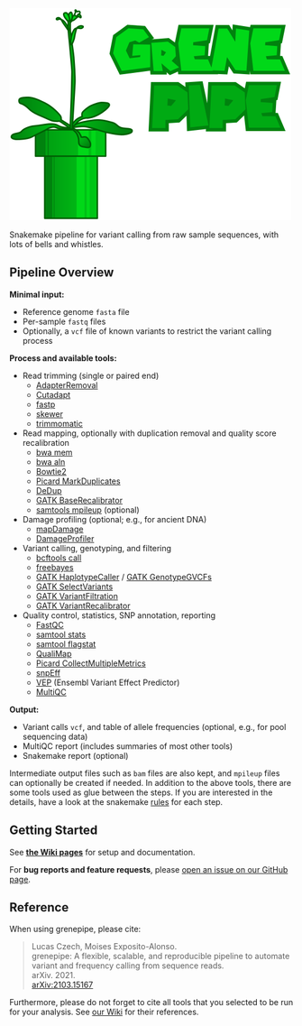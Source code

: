 ![grenepipe logo](/doc/logo/grenepipe.png?raw=true)

Snakemake pipeline for variant calling from raw sample sequences, with lots of bells and whistles.

Pipeline Overview
-------------------

**Minimal input:**

  - Reference genome `fasta` file
  - Per-sample `fastq` files
  - Optionally, a `vcf` file of known variants to restrict the variant calling process

**Process and available tools:**

  - Read trimming (single or paired end)
    - [AdapterRemoval](https://adapterremoval.readthedocs.io/en/latest/)
    - [Cutadapt](https://cutadapt.readthedocs.io/en/stable/)
    - [fastp](https://github.com/OpenGene/fastp)
    - [skewer](https://github.com/relipmoc/skewer)
    - [trimmomatic](http://www.usadellab.org/cms/index.php?page=trimmomatic)
  - Read mapping, optionally with duplication removal and quality score recalibration
    - [bwa mem](http://bio-bwa.sourceforge.net/bwa.shtml)
    - [bwa aln](http://bio-bwa.sourceforge.net/bwa.shtml)
    - [Bowtie2](http://bowtie-bio.sourceforge.net/bowtie2/index.shtml)
    - [Picard MarkDuplicates](https://broadinstitute.github.io/picard/command-line-overview.html#MarkDuplicates)
    - [DeDup](https://github.com/apeltzer/dedup)
    - [GATK BaseRecalibrator](https://gatk.broadinstitute.org/hc/en-us/articles/360036898312-BaseRecalibrator)
    - [samtools mpileup](http://www.htslib.org/doc/samtools-mpileup.html) (optional)
  - Damage profiling (optional; e.g., for ancient DNA)
    - [mapDamage](https://github.com/ginolhac/mapDamage)
    - [DamageProfiler](https://github.com/Integrative-Transcriptomics/DamageProfiler)
  - Variant calling, genotyping, and filtering
    - [bcftools call](http://samtools.github.io/bcftools/bcftools.html)
    - [freebayes](https://github.com/freebayes/freebayes)
    - [GATK HaplotypeCaller](https://gatk.broadinstitute.org/hc/en-us/articles/360037225632-HaplotypeCaller) / [GATK GenotypeGVCFs](https://gatk.broadinstitute.org/hc/en-us/articles/360037057852-GenotypeGVCFs)
    - [GATK SelectVariants](https://gatk.broadinstitute.org/hc/en-us/articles/360037055952-SelectVariants)
    - [GATK VariantFiltration](https://gatk.broadinstitute.org/hc/en-us/articles/360036834871-VariantFiltration)
    - [GATK VariantRecalibrator](https://gatk.broadinstitute.org/hc/en-us/articles/360036510892-VariantRecalibrator)
  - Quality control, statistics, SNP annotation, reporting
    - [FastQC](http://www.bioinformatics.babraham.ac.uk/projects/fastqc/)
    - [samtool stats](http://www.htslib.org/doc/samtools-stats.html)
    - [samtool flagstat](http://www.htslib.org/doc/samtools-flagstat.html)
    - [QualiMap](http://qualimap.conesalab.org/)
    - [Picard CollectMultipleMetrics](https://gatk.broadinstitute.org/hc/en-us/articles/360042478112-CollectMultipleMetrics-Picard-)
    - [snpEff](https://pcingola.github.io/SnpEff/)
    - [VEP](https://uswest.ensembl.org/info/docs/tools/vep/index.html) (Ensembl Variant Effect Predictor)
    - [MultiQC](https://multiqc.info/)

**Output:**

  - Variant calls `vcf`, and table of allele frequencies (optional, e.g., for pool sequencing data)
  - MultiQC report (includes summaries of most other tools)
  - Snakemake report (optional)

Intermediate output files such as `bam` files are also kept,
and `mpileup` files can optionally be created if needed.
In addition to the above tools, there are some tools used as glue between the steps.
If you are interested in the details, have a look at the snakemake [rules](https://github.com/lczech/grenepipe/tree/master/rules) for each step.

Getting Started
-------------------

See [**the Wiki pages**](https://github.com/lczech/grenepipe/wiki) for setup and documentation.

For **bug reports and feature requests**, please
[open an issue on our GitHub page](https://github.com/lczech/grenepipe/issues).

Reference
-------------------

When using grenepipe, please cite:

> Lucas Czech, Moises Exposito-Alonso.<br/>
> grenepipe: A flexible, scalable, and reproducible pipeline to automate variant and frequency calling from sequence reads.<br/>
> arXiv. 2021.<br/>
> [arXiv:2103.15167](https://arxiv.org/abs/2103.15167)

Furthermore, please do not forget to cite all tools that you selected to be run for your analysis. See [our Wiki](https://github.com/moiexpositoalonsolab/grenepipe/wiki/Citation-and-References) for their references.
